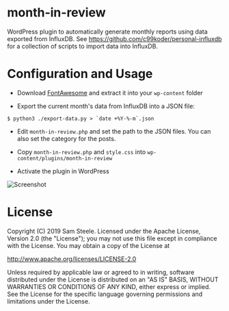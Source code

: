 # month-in-review

WordPress plugin to automatically generate monthly reports using data exported from InfluxDB.
See https://github.com/c99koder/personal-influxdb for a collection of scripts to import data into InfluxDB.

# Configuration and Usage

* Download [FontAwesome](https://fontawesome.com/how-to-use/on-the-web/setup/hosting-font-awesome-yourself) and extract it into your `wp-content` folder

* Export the current month's data from InfluxDB into a JSON file:
```
$ python3 ./export-data.py > `date +%Y-%-m`.json
```

* Edit `month-in-review.php` and set the path to the JSON files.  You can also set the category for the posts.

* Copy `month-in-review.php` and `style.css` into `wp-content/plugins/month-in-review`

* Activate the plugin in WordPress

![Screenshot](https://raw.githubusercontent.com/c99koder/month-in-review/master/screenshots/month-in-review.png)

# License

Copyright (C) 2019 Sam Steele. Licensed under the Apache License, Version 2.0 (the "License"); you may not use this file except in compliance with the License. You may obtain a copy of the License at

http://www.apache.org/licenses/LICENSE-2.0

Unless required by applicable law or agreed to in writing, software distributed under the License is distributed on an "AS IS" BASIS, WITHOUT WARRANTIES OR CONDITIONS OF ANY KIND, either express or implied. See the License for the specific language governing permissions and limitations under the License.